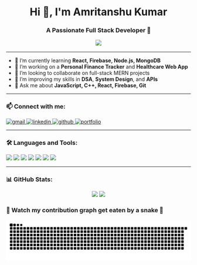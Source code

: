 <h1 align="center">Hi 👋, I'm Amritanshu Kumar</h1>
<h3 align="center">A Passionate Full Stack Developer 🚀</h3>

<p align="center">
  <img src="https://raw.githubusercontent.com/abhisheknaiidu/abhisheknaiidu/master/code.gif" width="400" />
</p>

---

- 🌱 I’m currently learning **React, Firebase, Node.js, MongoDB**
- 🔭 I’m working on a **Personal Finance Tracker** and **Healthcare Web App**
- 🤝 I’m looking to collaborate on full-stack MERN projects
- 🧠 I’m improving my skills in **DSA**, **System Design**, and **APIs**
- 💬 Ask me about **JavaScript, C++, React, Firebase, Git**

---

### 📫 Connect with me:

<p align="left">
  <a href="mailto:ronikkumar2004@gmail.com">
    <img src="https://img.shields.io/badge/Gmail-D14836?style=for-the-badge&logo=gmail&logoColor=white" alt="gmail"/>
  </a>
  <a href="https://www.linkedin.com/in/2004-amritanshu/" target="_blank">
    <img src="https://img.shields.io/badge/LinkedIn-0077B5?style=for-the-badge&logo=linkedin&logoColor=white" alt="linkedin"/>
  </a>
  <a href="https://github.com/AmritanshuKumar20" target="_blank">
    <img src="https://img.shields.io/badge/GitHub-181717?style=for-the-badge&logo=github&logoColor=white" alt="github"/>
  </a>
  
  </a>
  <a href="https://amritanshukumar20.github.io/Portfolio/" target="_blank">
    <img src="https://img.shields.io/badge/Portfolio-12100E?style=for-the-badge&logo=vercel&logoColor=white" alt="portfolio"/>
  </a>
</p>

---

### 🛠️ Languages and Tools:

<p align="left">
  <img src="https://img.icons8.com/color/48/000000/javascript.png"/>
  <img src="https://img.icons8.com/color/48/000000/react-native.png"/>
  <img src="https://img.icons8.com/color/48/000000/nodejs.png"/>
  <img src="https://img.icons8.com/color/48/000000/firebase.png"/>
  <img src="https://img.icons8.com/color/48/000000/mongodb.png"/>
  <img src="https://img.icons8.com/color/48/000000/c-plus-plus-logo.png"/>
  <img src="https://img.icons8.com/color/48/000000/git.png"/>
</p>

---

### 📊 GitHub Stats:

<p align="center">
  <img src="https://github-readme-stats.vercel.app/api?username=AmritanshuKumar20&show_icons=true&theme=radical" />
  <img src="https://github-readme-stats.vercel.app/api/top-langs/?username=AmritanshuKumar20&layout=compact&theme=radical" />
</p>

### 🐍 Watch my contribution graph get eaten by a snake 🐍

![snake gif](https://raw.githubusercontent.com/AmritanshuKumar20/AmritanshuKumar20/output/github-contribution-grid-snake.svg)

